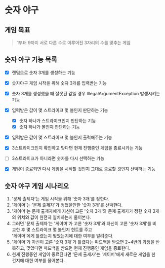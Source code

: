 # 숫자 야구
## 게임 목표

>  1부터 9까지 서로 다른 수로 이루어진 3자리의 수를 맞추는 게임

## 숫자 야구 기능 목록

- [x] 랜덤으로 숫자 3개를 생성하는 기능
- [x] 숫자야구 게임 시작을 위해 숫자 3개를 입력받는 기능
- [x] 숫자 3개를 생성했을 때 잘못된 값일 경우 IllegalArgumentException 발생시키는 기능

- [x] 입력받은 값이 몇 스트라이크 몇 볼인지 판단하는 기능
  - [x] 숫자 하나가 스트라이크인지 판단하는 기능
  - [x] 숫자 하나가 볼인지 판단하는 기능
- [x] 입력받은 값이 몇 스트라이크 몇 볼인지 출력해주는 기능

- [x] 3스트라이크인지 확인하고 맞다면 현재 진행중인 게임을 종료시키는 기능
- [ ] 3스트라이크가 아니라면 숫자를 다시 선택하는 기능
- [x] 게임이 종료되면 다시 게임을 시작할 것인지 그대로 종료할 것인지 선택하는 기능

## 숫자 야구 게임 시나리오

1. '문제 출제자'는 게임 시작을 위해 '숫자 3개'를 정한다.
2. '게이머'는 '문제 출제자'가 정했을만한 '숫자 3개'를 선택한다.
3. '게이머'는 문제 출제자에게 자신이 고른 '숫자 3개'와 문제 출제자가 정한 숫자 3개의 위치와 값이 완전히 일치하는지 물어본다.
4. 그러면 '문제 출제자'는 '게이머'가 고른 '숫자 3개'와 자신이 고른 '숫자 3개'를 비교한 후 몇 스트라이크 몇 볼인지 힌트를 주고 <br>'게이머'에게 틀렸는지 맞았는지에 대한 여부를 알려준다.
5. '게이머'가 자신이 고른 '숫자 3개'가 틀렸다는 피드백을 받으면 2~4번의 과정을 반복하고, 맞았다면 피드백을 받으면 현재 진행중인 게임을 종료한다.
6. 현재 진행중인 게임이 종료된다면 '문제 출제자'는 '게이머'에게 새로운 게임을 한 건지에 대한 여부를 물어본다.
